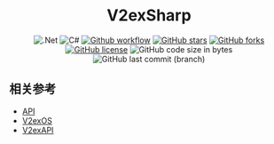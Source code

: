 <div align="center">

# V2exSharp

![.Net](https://img.shields.io/badge/.NET-5C2D91?style=flat&logo=.net&logoColor=white)
![C#](https://img.shields.io/badge/c%23-%23239120.svg?style=flat&logo=c-sharp&logoColor=white)
[![Github workflow](https://github.com/hippieZhou/V2exSharp/actions/workflows/dotnet.yml/badge.svg)](https://github.com/hippieZhou/V2exSharp/actions/workflows/dotnet.yml)
[![GitHub stars](https://img.shields.io/github/stars/hippieZhou/V2exSharp?label=stars)](https://github.com/hippieZhou/V2exSharp/stargazers)
[![GitHub forks](https://img.shields.io/github/forks/hippieZhou/V2exSharp?label=forks)](https://github.com/hippieZhou/V2exSharp/network)
[![GitHub license](https://img.shields.io/github/license/hippieZhou/V2exSharp?label=license)](https://github.com/hippieZhou/V2exSharp)
![GitHub code size in bytes](https://img.shields.io/github/languages/code-size/hippiezhou/V2exSharp)
![GitHub last commit (branch)](https://img.shields.io/github/last-commit/hippiezhou/V2exSharp/main)

</div>

## 相关参考

- [API](https://v2ex.com/help/api)
- [V2exOS](https://github.com/isaced/V2exOS)
- [V2exAPI](https://github.com/isaced/V2exAPI)